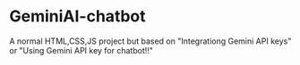 # GeminiAI-chatbot <br>
A normal HTML,CSS,JS project but based on "Integrationg Gemini API keys" or "Using Gemini API key for chatbot!!"
